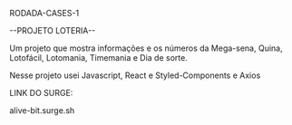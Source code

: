 RODADA-CASES-1

--PROJETO LOTERIA--

Um projeto que mostra informações e os números da Mega-sena, Quina, Lotofácil, Lotomania, Timemania e Dia de sorte.

Nesse projeto usei Javascript, React e Styled-Components e Axios

LINK DO SURGE:

alive-bit.surge.sh